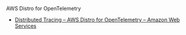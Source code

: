 AWS Distro for OpenTelemetry
- [Distributed Tracing – AWS Distro for OpenTelemetry – Amazon Web Services](https://aws.amazon.com/jp/otel/)